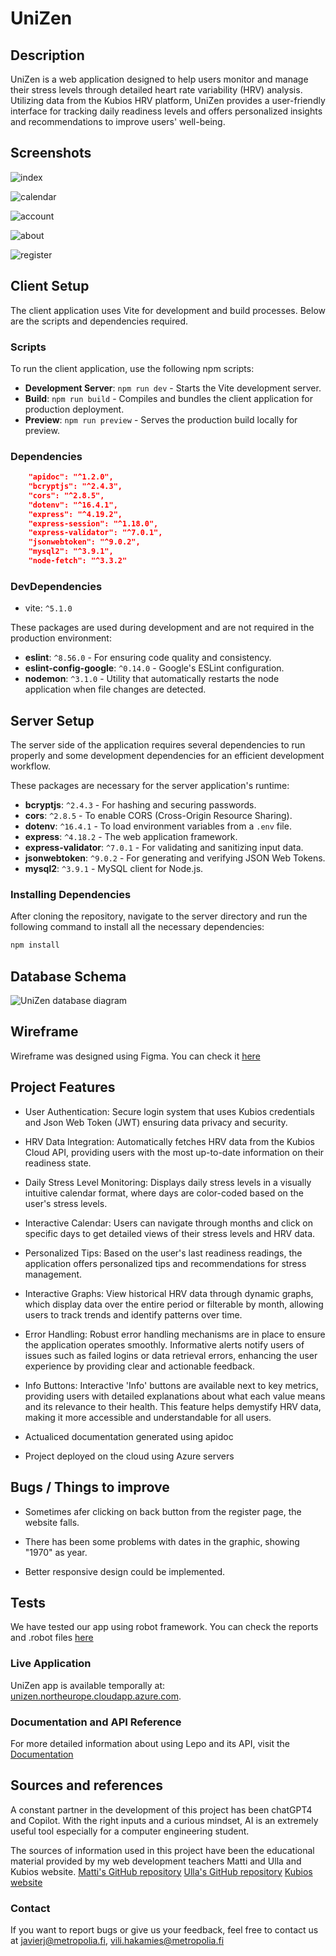 # UniZen

## Description

UniZen is a web application designed to help users monitor and manage their stress levels through detailed heart rate variability (HRV) analysis. Utilizing data from the Kubios HRV platform, UniZen provides a user-friendly interface for tracking daily readiness levels and offers personalized insights and recommendations to improve users' well-being.

## Screenshots
![index](documents/screenshots/s1.png)

![calendar](documents/screenshots/s2.png)

![account](documents/screenshots/s3.png)

![about](documents/screenshots/s4.png)

![register](documents/screenshots/s5.png)

## Client Setup

The client application uses Vite for development and build processes. Below are the scripts and dependencies required.

### Scripts

To run the client application, use the following npm scripts:

- **Development Server**: `npm run dev` - Starts the Vite development server.
- **Build**: `npm run build` - Compiles and bundles the client application for production deployment.
- **Preview**: `npm run preview` - Serves the production build locally for preview.

### Dependencies
```json
    "apidoc": "^1.2.0",
    "bcryptjs": "^2.4.3",
    "cors": "^2.8.5",
    "dotenv": "^16.4.1",
    "express": "^4.19.2",
    "express-session": "^1.18.0",
    "express-validator": "^7.0.1",
    "jsonwebtoken": "^9.0.2",
    "mysql2": "^3.9.1",
    "node-fetch": "^3.3.2"
```
### DevDependencies

- vite: `^5.1.0`

These packages are used during development and are not required in the production environment:

- **eslint**: `^8.56.0` - For ensuring code quality and consistency.
- **eslint-config-google**: `^0.14.0` - Google's ESLint configuration.
- **nodemon**: `^3.1.0` - Utility that automatically restarts the node application when file changes are detected.

## Server Setup

The server side of the application requires several dependencies to run properly and some development dependencies for an efficient development workflow.

These packages are necessary for the server application's runtime:


- **bcryptjs**: `^2.4.3` - For hashing and securing passwords.
- **cors**: `^2.8.5` - To enable CORS (Cross-Origin Resource Sharing).
- **dotenv**: `^16.4.1` - To load environment variables from a `.env` file.
- **express**: `^4.18.2` - The web application framework.
- **express-validator**: `^7.0.1` - For validating and sanitizing input data.
- **jsonwebtoken**: `^9.0.2` - For generating and verifying JSON Web Tokens.
- **mysql2**: `^3.9.1` - MySQL client for Node.js.



### Installing Dependencies

After cloning the repository, navigate to the server directory and run the following command to install all the necessary dependencies:

```bash
npm install
```


## Database Schema

![UniZen database diagram](documents/database-diagram/UniZen_database_design.jpg)

## Wireframe

Wireframe was designed using Figma. You can check it [here](https://www.figma.com/file/6lmN3xYFFMHrEC2vmHnUJJ/UniZen?type=design&node-id=0-1&mode=design)


## Project Features

- User Authentication: Secure login system that uses Kubios credentials and Json Web Token (JWT) ensuring data privacy and security.

- HRV Data Integration: Automatically fetches HRV data from the Kubios Cloud API, providing users with the most up-to-date information on their readiness state.

- Daily Stress Level Monitoring: Displays daily stress levels in a visually intuitive calendar format, where days are color-coded based on the user's stress levels.

- Interactive Calendar: Users can navigate through months and click on specific days to get detailed views of their stress levels and HRV data.

- Personalized Tips: Based on the user's last readiness readings, the application offers personalized tips and recommendations for stress management.

- Interactive Graphs: View historical HRV data through dynamic graphs, which display data over the entire period or filterable by month, allowing users to track trends and identify patterns over time.

- Error Handling: Robust error handling mechanisms are in place to ensure the application operates smoothly. Informative alerts notify users of issues such as failed logins or data retrieval errors, enhancing the user experience by providing clear and actionable feedback.

- Info Buttons: Interactive 'Info' buttons are available next to key metrics, providing users with detailed explanations about what each value means and its relevance to their health. This feature helps demystify HRV data, making it more accessible and understandable for all users.

- Actualiced documentation generated using apidoc

- Project deployed on the cloud using Azure servers

## Bugs / Things to improve

- Sometimes afer clicking on back button from the register page, the website falls.

- There has been some problems with dates in the graphic, showing "1970" as year.

- Better responsive design could be implemented.

## Tests

We have tested our app using robot framework. You can check the reports and .robot files [here](test)

### Live Application

UniZen app is available temporally at: [unizen.northeurope.cloudapp.azure.com](https://unizen.northeurope.cloudapp.azure.com).


### Documentation and API Reference

For more detailed information about using Lepo and its API, visit the [Documentation](https://unizen.northeurope.cloudapp.azure.com/docs/)

## Sources and references

A constant partner in the development of this project has been chatGPT4 and Copilot. With the right inputs and a curious mindset, AI is an extremely useful tool especially for a computer engineering student.

The sources of information used in this project have been the educational material provided by my web development teachers Matti and Ulla and Kubios website.
[Matti's GitHub repository](https://github.com/mattpe/hyte-web-dev/tree/main)
[Ulla's GitHub repository](https://github.com/UllaSe/wsk-hyte-fe-material)
[Kubios website](https://www.kubios.com/)


### Contact
If you want to report bugs or give us your feedback, feel free to contact us at javierj@metropolia.fi, vili.hakamies@metropolia.fi
